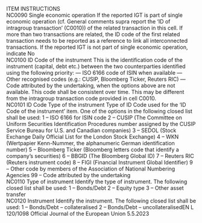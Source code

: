  
ITEM  INSTRUCTIONS  
NC0090  Single economic operation  If the reported IGT is part of single economic operation (cf. General comments 
supra report the ‘ID of intragroup transaction’ (C0010)) of the related transaction 
in this cell. If more than two transactions are related, the ID code of the first 
related transaction needs to be reported as a reference to link all interconnected 
transactions. 
If the reported IGT is not part of single economic operation, indicate No  
NC0100  ID Code of the instrument  This is the identification code of the instrument (capital, debt etc.) between the 
two counterparties identified using the following priority: 
— ISO 6166 code of ISIN when available 
— Other recognised codes (e.g.: CUSIP, Bloomberg Ticker, Reuters RIC) 
— Code attributed by the undertaking, when the options above are not available. 
This code shall be consistent over time. 
This may be different from the intragroup transaction code provided in cell 
C0010.  
NC0101  ID Code Type of the 
instrument  Type of ID Code used for the ‘ID Code of the instrument’ item. One of the 
options in the following closed list shall be used: 
1 – ISO 6166 for ISIN code 
2 – CUSIP (The Committee on Uniform Securities Identification Procedures 
number assigned by the CUSIP Service Bureau for U.S. and Canadian companies) 
3 – SEDOL (Stock Exchange Daily Official List for the London Stock Exchange) 
4 – WKN (Wertpapier Kenn-Nummer, the alphanumeric German identification 
number) 
5 – Bloomberg Ticker (Bloomberg letters code that identify a company’s securities) 
6 – BBGID (The Bloomberg Global ID) 
7 – Reuters RIC (Reuters instrument code) 
8 – FIGI (Financial Instrument Global Identifier) 
9 – Other code by members of the Association of National Numbering Agencies 
99 – Code attributed by the undertaking  
NC0110  Type of instrument  Identify the type of instrument. 
The following closed list shall be used: 
1 – Bonds/Debt 
2 – Equity type 
3 – Other asset transfer  
NC0120  Instrument  Identify the instrument. The following closed list shall be used: 
1 – Bonds/Debt – collateralised 
2 – Bonds/Debt – uncollateralisedEN  L 120/1098 Official Journal of the European Union 5.5.2023
